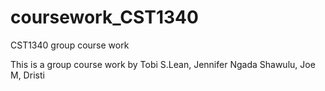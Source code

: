 # coursework_CST1340
CST1340 group course work

This is a group course work by Tobi S.Lean, Jennifer Ngada Shawulu, Joe M, Dristi